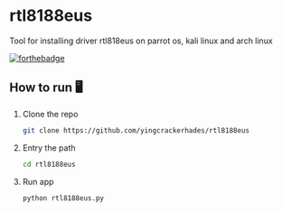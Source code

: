 # rtl8188eus
Tool for installing driver rtl818eus on parrot os, kali linux and arch linux

[![forthebadge](https://forthebadge.com/images/badges/made-with-python.svg)](https://forthebadge.com)

## How to run 🖥️️
1. Clone the repo
   ```sh
   git clone https://github.com/yingcrackerhades/rtl8188eus
   ```
2. Entry the path
   ```sh
   cd rtl8188eus
   ```
3. Run app
   ```sh
   python rtl8188eus.py
   ```
